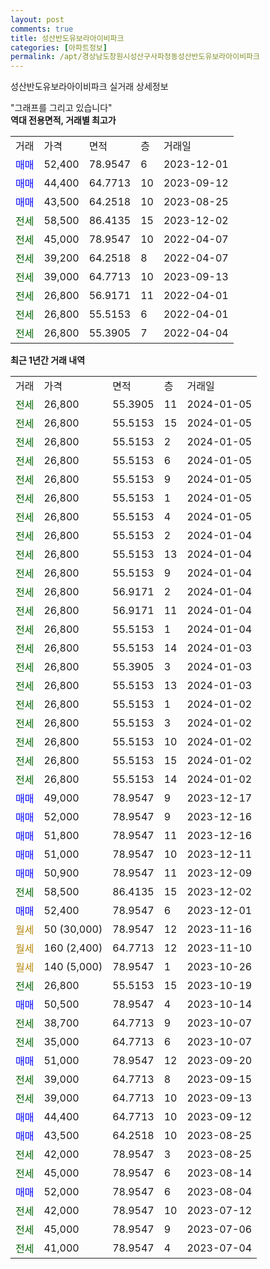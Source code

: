 ```yaml
---
layout: post
comments: true
title: 성산반도유보라아이비파크
categories: [아파트정보]
permalink: /apt/경상남도창원시성산구사파정동성산반도유보라아이비파크
---
```


성산반도유보라아이비파크 실거래 상세정보

<script type="text/javascript">
  google.charts.load('current', {'packages':['line', 'corechart']});
  google.charts.setOnLoadCallback(drawChart);

  function drawChart() {
    var data = new google.visualization.DataTable();
    data.addColumn('date', '거래일');
    data.addColumn('number', "매매");
    data.addColumn('number', "전세");
    data.addColumn('number', "전매");

    data.addRows([[new Date(Date.parse("2024-01-05")), null, 26800, null], [new Date(Date.parse("2024-01-05")), null, 26800, null], [new Date(Date.parse("2024-01-05")), null, 26800, null], [new Date(Date.parse("2024-01-05")), null, 26800, null], [new Date(Date.parse("2024-01-05")), null, 26800, null], [new Date(Date.parse("2024-01-05")), null, 26800, null], [new Date(Date.parse("2024-01-05")), null, 26800, null], [new Date(Date.parse("2024-01-04")), null, 26800, null], [new Date(Date.parse("2024-01-04")), null, 26800, null], [new Date(Date.parse("2024-01-04")), null, 26800, null], [new Date(Date.parse("2024-01-04")), null, 26800, null], [new Date(Date.parse("2024-01-04")), null, 26800, null], [new Date(Date.parse("2024-01-04")), null, 26800, null], [new Date(Date.parse("2024-01-03")), null, 26800, null], [new Date(Date.parse("2024-01-03")), null, 26800, null], [new Date(Date.parse("2024-01-03")), null, 26800, null], [new Date(Date.parse("2024-01-02")), null, 26800, null], [new Date(Date.parse("2024-01-02")), null, 26800, null], [new Date(Date.parse("2024-01-02")), null, 26800, null], [new Date(Date.parse("2024-01-02")), null, 26800, null], [new Date(Date.parse("2024-01-02")), null, 26800, null], [new Date(Date.parse("2023-12-17")), 49000, null, null], [new Date(Date.parse("2023-12-16")), 52000, null, null], [new Date(Date.parse("2023-12-16")), 51800, null, null], [new Date(Date.parse("2023-12-11")), 51000, null, null], [new Date(Date.parse("2023-12-09")), 50900, null, null], [new Date(Date.parse("2023-12-02")), null, 58500, null], [new Date(Date.parse("2023-12-01")), 52400, null, null], [new Date(Date.parse("2023-11-16")), null, null, null], [new Date(Date.parse("2023-11-10")), null, null, null], [new Date(Date.parse("2023-10-26")), null, null, null], [new Date(Date.parse("2023-10-19")), null, 26800, null], [new Date(Date.parse("2023-10-14")), 50500, null, null], [new Date(Date.parse("2023-10-07")), null, 38700, null], [new Date(Date.parse("2023-10-07")), null, 35000, null], [new Date(Date.parse("2023-09-20")), 51000, null, null], [new Date(Date.parse("2023-09-15")), null, 39000, null], [new Date(Date.parse("2023-09-13")), null, 39000, null], [new Date(Date.parse("2023-09-12")), 44400, null, null], [new Date(Date.parse("2023-08-25")), 43500, null, null], [new Date(Date.parse("2023-08-25")), null, 42000, null], [new Date(Date.parse("2023-08-14")), null, 45000, null], [new Date(Date.parse("2023-08-04")), 52000, null, null], [new Date(Date.parse("2023-07-12")), null, 42000, null], [new Date(Date.parse("2023-07-06")), null, 45000, null], [new Date(Date.parse("2023-07-04")), null, 41000, null]]);

    var options = {
      hAxis: {
        format: 'yyyy/MM/dd'
      },    
      lineWidth: 0,
      pointsVisible: true,    
      title: '최근 1년간 유형별 실거래가 분포',
      legend: { position: 'bottom' }
    };

    var formatter = new google.visualization.NumberFormat({pattern:'###,###'} );
    formatter.format(data, 1);
    formatter.format(data, 2);
    
    setTimeout(function() {
        var chart = new google.visualization.LineChart(document.getElementById('columnchart_material'));
        chart.draw(data, (options));
        document.getElementById('loading').style.display = 'none';
    }, 200);
  }
</script>


<div id="loading" style="z-index:20; display: block; margin-left: 0px">"그래프를 그리고 있습니다"</div>
<div id="columnchart_material" style="width: 95%; margin-left: 0px; display: block"></div>
<!-- contents start -->
<b>역대 전용면적, 거래별 최고가</b>
<table class="sortable">
    <tr>
      <td>거래</td>
      <td>가격</td>
      <td>면적</td>
      <td>층</td>
      <td>거래일</td>
    </tr>
        <tr>
          <td><a style="color: blue">매매</a></td>
          <td>52,400</td>
          <td>78.9547</td>
          <td>6</td>
          <td>2023-12-01</td>
        </tr>            <tr>
          <td><a style="color: blue">매매</a></td>
          <td>44,400</td>
          <td>64.7713</td>
          <td>10</td>
          <td>2023-09-12</td>
        </tr>            <tr>
          <td><a style="color: blue">매매</a></td>
          <td>43,500</td>
          <td>64.2518</td>
          <td>10</td>
          <td>2023-08-25</td>
        </tr>        
        <tr>
              <td><a style="color: darkgreen">전세</a></td>
              <td>58,500</td>
              <td>86.4135</td>
              <td>15</td>
              <td>2023-12-02</td>
            </tr>            <tr>
              <td><a style="color: darkgreen">전세</a></td>
              <td>45,000</td>
              <td>78.9547</td>
              <td>10</td>
              <td>2022-04-07</td>
            </tr>            <tr>
              <td><a style="color: darkgreen">전세</a></td>
              <td>39,200</td>
              <td>64.2518</td>
              <td>8</td>
              <td>2022-04-07</td>
            </tr>            <tr>
              <td><a style="color: darkgreen">전세</a></td>
              <td>39,000</td>
              <td>64.7713</td>
              <td>10</td>
              <td>2023-09-13</td>
            </tr>            <tr>
              <td><a style="color: darkgreen">전세</a></td>
              <td>26,800</td>
              <td>56.9171</td>
              <td>11</td>
              <td>2022-04-01</td>
            </tr>            <tr>
              <td><a style="color: darkgreen">전세</a></td>
              <td>26,800</td>
              <td>55.5153</td>
              <td>6</td>
              <td>2022-04-01</td>
            </tr>            <tr>
              <td><a style="color: darkgreen">전세</a></td>
              <td>26,800</td>
              <td>55.3905</td>
              <td>7</td>
              <td>2022-04-04</td>
            </tr>        
    
</table>

<b>최근 1년간 거래 내역</b>

<table class="sortable">
    <tr>
      <td>거래</td>
      <td>가격</td>
      <td>면적</td>
      <td>층</td>
      <td>거래일</td>
    </tr>
    <tr>
      <td><a style="color: darkgreen">전세</a></td>
      <td>26,800</td>
      <td>55.3905</td>
      <td>11</td>
      <td>2024-01-05</td>
    </tr>          <tr>
      <td><a style="color: darkgreen">전세</a></td>
      <td>26,800</td>
      <td>55.5153</td>
      <td>15</td>
      <td>2024-01-05</td>
    </tr>          <tr>
      <td><a style="color: darkgreen">전세</a></td>
      <td>26,800</td>
      <td>55.5153</td>
      <td>2</td>
      <td>2024-01-05</td>
    </tr>          <tr>
      <td><a style="color: darkgreen">전세</a></td>
      <td>26,800</td>
      <td>55.5153</td>
      <td>6</td>
      <td>2024-01-05</td>
    </tr>          <tr>
      <td><a style="color: darkgreen">전세</a></td>
      <td>26,800</td>
      <td>55.5153</td>
      <td>9</td>
      <td>2024-01-05</td>
    </tr>          <tr>
      <td><a style="color: darkgreen">전세</a></td>
      <td>26,800</td>
      <td>55.5153</td>
      <td>1</td>
      <td>2024-01-05</td>
    </tr>          <tr>
      <td><a style="color: darkgreen">전세</a></td>
      <td>26,800</td>
      <td>55.5153</td>
      <td>4</td>
      <td>2024-01-05</td>
    </tr>          <tr>
      <td><a style="color: darkgreen">전세</a></td>
      <td>26,800</td>
      <td>55.5153</td>
      <td>2</td>
      <td>2024-01-04</td>
    </tr>          <tr>
      <td><a style="color: darkgreen">전세</a></td>
      <td>26,800</td>
      <td>55.5153</td>
      <td>13</td>
      <td>2024-01-04</td>
    </tr>          <tr>
      <td><a style="color: darkgreen">전세</a></td>
      <td>26,800</td>
      <td>55.5153</td>
      <td>9</td>
      <td>2024-01-04</td>
    </tr>          <tr>
      <td><a style="color: darkgreen">전세</a></td>
      <td>26,800</td>
      <td>56.9171</td>
      <td>2</td>
      <td>2024-01-04</td>
    </tr>          <tr>
      <td><a style="color: darkgreen">전세</a></td>
      <td>26,800</td>
      <td>56.9171</td>
      <td>11</td>
      <td>2024-01-04</td>
    </tr>          <tr>
      <td><a style="color: darkgreen">전세</a></td>
      <td>26,800</td>
      <td>55.5153</td>
      <td>1</td>
      <td>2024-01-04</td>
    </tr>          <tr>
      <td><a style="color: darkgreen">전세</a></td>
      <td>26,800</td>
      <td>55.5153</td>
      <td>14</td>
      <td>2024-01-03</td>
    </tr>          <tr>
      <td><a style="color: darkgreen">전세</a></td>
      <td>26,800</td>
      <td>55.3905</td>
      <td>3</td>
      <td>2024-01-03</td>
    </tr>          <tr>
      <td><a style="color: darkgreen">전세</a></td>
      <td>26,800</td>
      <td>55.5153</td>
      <td>13</td>
      <td>2024-01-03</td>
    </tr>          <tr>
      <td><a style="color: darkgreen">전세</a></td>
      <td>26,800</td>
      <td>55.5153</td>
      <td>1</td>
      <td>2024-01-02</td>
    </tr>          <tr>
      <td><a style="color: darkgreen">전세</a></td>
      <td>26,800</td>
      <td>55.5153</td>
      <td>3</td>
      <td>2024-01-02</td>
    </tr>          <tr>
      <td><a style="color: darkgreen">전세</a></td>
      <td>26,800</td>
      <td>55.5153</td>
      <td>10</td>
      <td>2024-01-02</td>
    </tr>          <tr>
      <td><a style="color: darkgreen">전세</a></td>
      <td>26,800</td>
      <td>55.5153</td>
      <td>15</td>
      <td>2024-01-02</td>
    </tr>          <tr>
      <td><a style="color: darkgreen">전세</a></td>
      <td>26,800</td>
      <td>55.5153</td>
      <td>14</td>
      <td>2024-01-02</td>
    </tr>          <tr>
      <td><a style="color: blue">매매</a></td>
      <td>49,000</td>
      <td>78.9547</td>
      <td>9</td>
      <td>2023-12-17</td>
    </tr>          <tr>
      <td><a style="color: blue">매매</a></td>
      <td>52,000</td>
      <td>78.9547</td>
      <td>9</td>
      <td>2023-12-16</td>
    </tr>          <tr>
      <td><a style="color: blue">매매</a></td>
      <td>51,800</td>
      <td>78.9547</td>
      <td>11</td>
      <td>2023-12-16</td>
    </tr>          <tr>
      <td><a style="color: blue">매매</a></td>
      <td>51,000</td>
      <td>78.9547</td>
      <td>10</td>
      <td>2023-12-11</td>
    </tr>          <tr>
      <td><a style="color: blue">매매</a></td>
      <td>50,900</td>
      <td>78.9547</td>
      <td>11</td>
      <td>2023-12-09</td>
    </tr>          <tr>
      <td><a style="color: darkgreen">전세</a></td>
      <td>58,500</td>
      <td>86.4135</td>
      <td>15</td>
      <td>2023-12-02</td>
    </tr>          <tr>
      <td><a style="color: blue">매매</a></td>
      <td>52,400</td>
      <td>78.9547</td>
      <td>6</td>
      <td>2023-12-01</td>
    </tr>          <tr>
      <td><a style="color: darkgoldenrod">월세</a></td>
      <td>50 (30,000)</td>
      <td>78.9547</td>
      <td>12</td>
      <td>2023-11-16</td>
    </tr>          <tr>
      <td><a style="color: darkgoldenrod">월세</a></td>
      <td>160 (2,400)</td>
      <td>64.7713</td>
      <td>12</td>
      <td>2023-11-10</td>
    </tr>          <tr>
      <td><a style="color: darkgoldenrod">월세</a></td>
      <td>140 (5,000)</td>
      <td>78.9547</td>
      <td>1</td>
      <td>2023-10-26</td>
    </tr>          <tr>
      <td><a style="color: darkgreen">전세</a></td>
      <td>26,800</td>
      <td>55.5153</td>
      <td>15</td>
      <td>2023-10-19</td>
    </tr>          <tr>
      <td><a style="color: blue">매매</a></td>
      <td>50,500</td>
      <td>78.9547</td>
      <td>4</td>
      <td>2023-10-14</td>
    </tr>          <tr>
      <td><a style="color: darkgreen">전세</a></td>
      <td>38,700</td>
      <td>64.7713</td>
      <td>9</td>
      <td>2023-10-07</td>
    </tr>          <tr>
      <td><a style="color: darkgreen">전세</a></td>
      <td>35,000</td>
      <td>64.7713</td>
      <td>6</td>
      <td>2023-10-07</td>
    </tr>          <tr>
      <td><a style="color: blue">매매</a></td>
      <td>51,000</td>
      <td>78.9547</td>
      <td>12</td>
      <td>2023-09-20</td>
    </tr>          <tr>
      <td><a style="color: darkgreen">전세</a></td>
      <td>39,000</td>
      <td>64.7713</td>
      <td>8</td>
      <td>2023-09-15</td>
    </tr>          <tr>
      <td><a style="color: darkgreen">전세</a></td>
      <td>39,000</td>
      <td>64.7713</td>
      <td>10</td>
      <td>2023-09-13</td>
    </tr>          <tr>
      <td><a style="color: blue">매매</a></td>
      <td>44,400</td>
      <td>64.7713</td>
      <td>10</td>
      <td>2023-09-12</td>
    </tr>          <tr>
      <td><a style="color: blue">매매</a></td>
      <td>43,500</td>
      <td>64.2518</td>
      <td>10</td>
      <td>2023-08-25</td>
    </tr>          <tr>
      <td><a style="color: darkgreen">전세</a></td>
      <td>42,000</td>
      <td>78.9547</td>
      <td>3</td>
      <td>2023-08-25</td>
    </tr>          <tr>
      <td><a style="color: darkgreen">전세</a></td>
      <td>45,000</td>
      <td>78.9547</td>
      <td>6</td>
      <td>2023-08-14</td>
    </tr>          <tr>
      <td><a style="color: blue">매매</a></td>
      <td>52,000</td>
      <td>78.9547</td>
      <td>6</td>
      <td>2023-08-04</td>
    </tr>          <tr>
      <td><a style="color: darkgreen">전세</a></td>
      <td>42,000</td>
      <td>78.9547</td>
      <td>10</td>
      <td>2023-07-12</td>
    </tr>          <tr>
      <td><a style="color: darkgreen">전세</a></td>
      <td>45,000</td>
      <td>78.9547</td>
      <td>9</td>
      <td>2023-07-06</td>
    </tr>          <tr>
      <td><a style="color: darkgreen">전세</a></td>
      <td>41,000</td>
      <td>78.9547</td>
      <td>4</td>
      <td>2023-07-04</td>
    </tr>      </table>
<!-- contents end -->    

